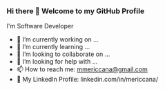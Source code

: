 ### Hi there 👋 Welcome to my GitHub Profile

I'm Software Developer

- 🔭 I’m currently working on ...
- 🌱 I’m currently learning ...
- 👯 I’m looking to collaborate on ...
- 🤔 I’m looking for help with ...
- 📫 How to reach me: mmericcana@gmail.com
- 👔 My LinkedIn Profile: linkedin.com/in/mericcana/
